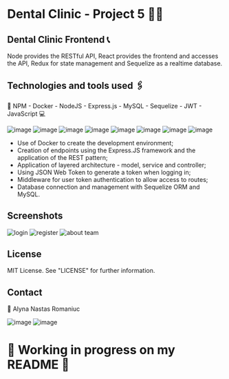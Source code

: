 # Dental Clinic - Project 5  :woman_health_worker:
## Dental Clinic Frontend :telephone_receiver:



Node provides the RESTful API, React provides the frontend and accesses the API, Redux for state management and Sequelize as a realtime database.

## Technologies and tools used :paperclips: 

:round_pushpin: NPM - Docker - NodeJS - Express.js - MySQL - Sequelize - JWT - JavaScript 	:computer:

![image](https://user-images.githubusercontent.com/121962750/227805657-5aa8e20e-f57e-4165-9c7c-08d118e2e913.png)
![image](https://user-images.githubusercontent.com/121962750/227805682-fd4bfbf7-335f-43b3-9c1d-e6f315d3a412.png)
![image](https://user-images.githubusercontent.com/121962750/227805709-c8e594cc-4061-46d2-8052-f1b952d38bd3.png)
![image](https://user-images.githubusercontent.com/121962750/227805729-6d3b3ad9-a7e2-4632-a904-7e2156085290.png)
![image](https://user-images.githubusercontent.com/121962750/227805744-3888f4f2-dce6-4d6f-855d-99c5702ade59.png)
![image](https://user-images.githubusercontent.com/121962750/227806065-1d6c4b9f-7dc5-4795-bb4a-7f764959d32c.png)
![image](https://user-images.githubusercontent.com/121962750/227805755-44a51622-17ab-499d-aec4-bc36e5a58729.png)
![image](https://user-images.githubusercontent.com/121962750/227805775-d9f2a658-5021-4629-9abe-ab36935b490e.png)



- Use of Docker to create the development environment;
- Creation of endpoints using the Express.JS framework and the application of the REST pattern;
- Application of layered architecture - model, service and controller;
- Using JSON Web Token to generate a token when logging in;
- Middleware for user token authentication to allow access to routes;
- Database connection and management with Sequelize ORM and MySQL. 


## Screenshots

![login](https://user-images.githubusercontent.com/121962750/227805596-88f12784-a825-459d-bba8-2aebd966086f.png)
![register](https://user-images.githubusercontent.com/121962750/227805599-1897f6c1-37a9-4ae5-9e3e-e019a2b69606.png)
![about team](https://user-images.githubusercontent.com/121962750/227805589-cefec84e-b920-41f4-8635-fc3ec56acf2f.png)




## License
MIT License. See "LICENSE" for further information.

## Contact

:envelope_with_arrow: Alyna Nastas Romaniuc

![image](https://user-images.githubusercontent.com/121962750/227806286-eaf20a49-cee0-4cff-8f6d-f04b4dfcb873.png)
![image](https://user-images.githubusercontent.com/121962750/227806305-5d5348e2-756b-432d-8f61-870eb09941e3.png)


# :construction: Working in progress on my README :construction:


